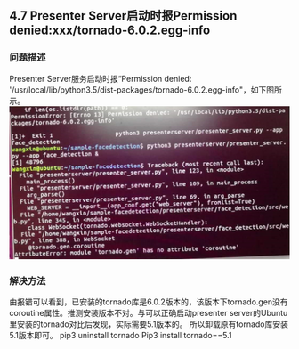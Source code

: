 ## 4.7 Presenter Server启动时报Permission denied:xxx/tornado-6.0.2.egg-info
### 问题描述
Presenter Server服务启动时报“Permission denied: '/usr/local/lib/python3.5/dist-packages/tornado-6.0.2.egg-info"，如下图所示。
![图4-19 Presenter Sever服务启动报错](./img/4-19.png)


### 解决方法
由报错可以看到，已安装的tornado库是6.0.2版本的，该版本下tornado.gen没有coroutine属性。推测安装版本不对。与可以正确启动presenter server的Ubuntu里安装的tornado对比后发现，实际需要5.1版本的。
所以卸载原有tornado库安装5.1版本即可。
pip3 uninstall tornado
Pip3 install tornado==5.1
